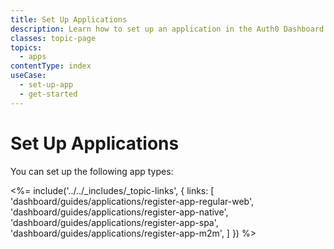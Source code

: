 ```yaml
---
title: Set Up Applications
description: Learn how to set up an application in the Auth0 Dashboard. 
classes: topic-page
topics:
  - apps
contentType: index
useCase:
  - set-up-app
  - get-started
---
```


# Set Up Applications

You can set up the following app types: 

<%= include('../../_includes/_topic-links', { links: [
  'dashboard/guides/applications/register-app-regular-web',
  'dashboard/guides/applications/register-app-native',
  'dashboard/guides/applications/register-app-spa',
  'dashboard/guides/applications/register-app-m2m',
] }) %>
